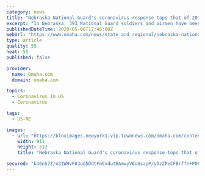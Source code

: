 ```yaml
---
category: news
title: "Nebraska National Guard's coronavirus response tops that of 2019 floods"
excerpt: "In Nebraska, 393 National Guard soldiers and airmen have been helping with the state's response, more than were called up last year during the floods."
publishedDateTime: 2020-05-06T17:46:00Z
webUrl: "https://www.omaha.com/news/state_and_regional/nebraska-national-guards-coronavirus-response-tops-that-of-2019-floods/article_8a10f603-6838-5e69-8e90-e2677d49adda.html"
type: article
quality: 55
heat: 55
published: false

provider:
  name: Omaha.com
  domain: omaha.com

topics:
  - Coronavirus in US
  - Coronavirus

tags:
  - US-NE

images:
  - url: "https://bloximages.newyork1.vip.townnews.com/omaha.com/content/tncms/assets/v3/editorial/8/a1/8a10f603-6838-5e69-8e90-e2677d49adda/5eb2f846a4881.preview.jpg?crop=911%2C512%2C301%2C113&resize=911%2C512&order=crop%2Cresize"
    width: 911
    height: 512
    title: "Nebraska National Guard's coronavirus response tops that of 2019 floods"

secured: "k46nS7Z/o3IWHvF0Jud5DdtFm9vdut8AmwyV6uGszpP/yDzZPeCFBrffn+P06z9ikdrmd39I/SJt26rwavMXojX3Z78k8Szplkm4S3js1Iwqj4MdxVXrlG0QIEhCBQtj4lQkd4LzPia+mxw3ZnxiSQq/9JCSqGxQlT4gO9V7fUMToHuDQzW7d5cGee8qELqcfUfzulOJKwdUG5/VqeoS9G10/zW6cjhvNIEfJlv1LYRGRe+R9LLd7HAmmjwyLXlgGeixP1i1SjRqksT5gm4US8dO6gX4Q6OQHMnUyueTqIqzHgIgqksNJGvlNfQviYTmtERnp3y/eFAyoglbOtV9Qsm8UfbD2jmyW4OJgJQ4QMOGgCxORHNAsfp1YaFOtgxvzN/bD0BqHHXn0aQaYO0MOSGa7czPBAt837if4wQdvLxKnIGajlJTok8aHarxmGntdBRc3n6vz6/W2H5Ie8fXLb+fJ3EqyuauNlZTp6ZnLag=;GCyhK1k44yB2qK1vWMSaBg=="
---
```



